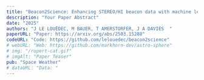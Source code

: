 ```yaml
---
title: "Beacon2Science: Enhancing STEREO/HI beacon data with machine learning for efficient CME tracking"
description: "Your Paper Abstract"
date: "2025"
authors: "J LE LOUËDEC, M BAUER, T AMERSTORFER, J A DAVIES  "
paperURL: "Paper: https://arxiv.org/abs/2503.15288"
codeURL: "Code: https://github.com/lelouedec/beacon2science"
# webURL: "Web: https://github.com/markhorn-dev/astro-sphere"
# img: "/rupert-cat.gif"
# imgAlt: "Paper Teaser"
pub: "Space Weather"
# dataURL: "Data: "
---
```


